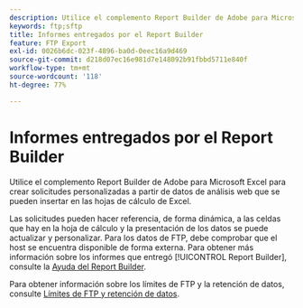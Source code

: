```yaml
---
description: Utilice el complemento Report Builder de Adobe para Microsoft Excel para crear solicitudes personalizadas a partir de datos de análisis web que se pueden insertar en las hojas de cálculo de Excel.
keywords: ftp;sftp
title: Informes entregados por el Report Builder
feature: FTP Export
exl-id: 0026b6dc-023f-4896-ba0d-0eec16a9d469
source-git-commit: d218d07ec16e981d7e148092b91fbbd5711e840f
workflow-type: tm+mt
source-wordcount: '118'
ht-degree: 77%

---
```


# Informes entregados por el Report Builder

Utilice el complemento Report Builder de Adobe para Microsoft Excel para crear solicitudes personalizadas a partir de datos de análisis web que se pueden insertar en las hojas de cálculo de Excel.

Las solicitudes pueden hacer referencia, de forma dinámica, a las celdas que hay en la hoja de cálculo y la presentación de los datos se puede actualizar y personalizar. Para los datos de FTP, debe comprobar que el host se encuentra disponible de forma externa. Para obtener más información sobre los informes que entregó [!UICONTROL Report Builder], consulte la [Ayuda del Report Builder](https://experienceleague.adobe.com/docs/analytics/analyze/report-builder/home.html?lang=es).

Para obtener información sobre los límites de FTP y la retención de datos, consulte [Límites de FTP y retención de datos](/help/export/ftp-and-sftp/ftp-limits.md).
